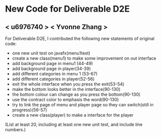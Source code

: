 # New Code for Deliverable D2E

## < u6976740 > < Yvonne Zhang >

For Deliverable D2E, I contributed the following new statements of original code:

- one new unit test on javafx(menu1test)
- create a new class(menu1) to make some improvement on out interface
- add background page in menu1 (44-49)
- add background page in player(34-39)
- add different categories in menu 1 (53-67)
- add different categories in player(52-56)
- exit the whole interface when you press the exit(53-54)
- make the bottom looks better in the interface(90-130)
- the bottom colour can change as you press the bottom(90-130)
- use the contract color to emphasis the word(90-130)
- try to link the page of menu and player page so they can switch(still in progress)(56-57)
- create a new class(player) to make a interface for the player

(List at least 20, including at least one new unit test, and include line numbers.)
